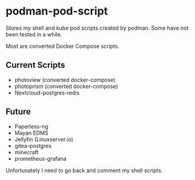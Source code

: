 # podman-pod-script
Stores my shell and kube pod scripts created by podman. 
Some have not been tested in a while.

Most are converted Docker Compose scripts.

## Current Scripts 
* photoview (converted docker-compose)
* photoprism (converted docker-compose)
* Nextcloud-postgres-redis

## Future 
* Paperless-ng 
* Mayan EDMS
* Jellyfin (Linuxserver.io)
* gitea-postgres
* minecraft
* prometheus-grafana


Unfortunately I need to go back and comment my shell scripts.

